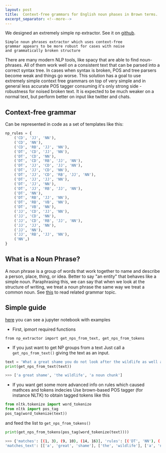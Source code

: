 ```yaml
---
layout: post
title:  Context-free grammars for English noun phases in Brown terms.
excerpt_separator: <!--more-->
---
```


We designed an extremely simple np extractor. See it on [github](https://github.com/korobool/simple_np). 
```
Simple noun phrases extractor which uses context-free 
grammar appears to be more robust for cases with noise 
and grammatically broken structure 
```
There are many modern NLP tools, like spacy that are able to find noun-phrases. 
All of them work well on a consistent text that can be parsed into a correct syntax tree. 
In cases when syntax is broken, POS and tree parsers become weak and things go worse. 
This solution has a goal to use extremely simple context free grammars on top of very 
simple and in general less accurate POS tagger consuming it's only strong side - robustness 
for noised broken text. It is expected to be much weaker on a normal text, but perform 
better on input like twitter and chats.

<!--more-->

## Context-free grammar 
Can be represented in code as a set of templates like this:


```python
np_rules = {
    ('CD', 'JJ', 'NN'),
    ('CD', 'NN'),
    ('CD', 'RB', 'JJ', 'NN'),
    ('DT', 'CD', 'JJ', 'NN'),
    ('DT', 'CD', 'NN'),
    ('DT', 'CD', 'RB', 'JJ', 'NN'),
    ('DT', 'JJ', 'CD', 'JJ', 'NN'),
    ('DT', 'JJ', 'CD', 'NN'),
    ('DT', 'JJ', 'CD', 'RB', 'JJ', 'NN'),
    ('DT', 'JJ', 'JJ', 'NN'),
    ('DT', 'JJ', 'NN'),
    ('DT', 'JJ', 'RB', 'JJ', 'NN'),
    ('DT', 'NN'),
    ('DT', 'RB', 'JJ', 'NN'),
    ('DT', 'RB', 'VB', 'NN'),
    ('DT', 'VB', 'NN'),
    ('JJ', 'CD', 'JJ', 'NN'),
    ('JJ', 'CD', 'NN'),
    ('JJ', 'CD', 'RB', 'JJ', 'NN'),
    ('JJ', 'JJ', 'NN'),
    ('JJ', 'NN'),
    ('JJ', 'RB', 'JJ', 'NN'),
    ('NN',)
}
``` 

## What is a Noun Phrase?
A noun phrase is a group of words that work together to name and describe a person, place, thing, or idea. 
Better to say "an entity" that behaves like a simple noun. Paraphrasing this, we can say that when 
we look at the structure of writing, we treat a noun phrase the same way we treat a common noun.
See [this](https://github.com/korobool/simple_np/blob/master/np.md) to read related grammar topic.

## Simple guide
[here](https://github.com/korobool/simple_np/blob/master/how-to-use.ipynb) you can see a jupyter notebook with examples 
* First, ipmort required functions
```
from np_extractor import get_nps_from_text, get_nps_from_tokens
```
* If you just want to get NP groups from a text
Just call a ```get_nps_from_text()``` giving the text as an input.
```python
text = 'What a great shame you do not look after the wildlife as well as a noun chunk.'
print(get_nps_from_text(text))
```
```bash
>>> ['a great shame', 'the wildlife', 'a noun chunk']
```
* If you want get some more advanced info on rules which caused mathces and tokens indecies
Use brown-based POS tagger (for instance NLTK) to obtain tagged tokens like this
```python
from nltk.tokenize import word_tokenize
from nltk import pos_tag
pos_tag(word_tokenize(text))
```
and feed the list to ```get_nps_from_tokens()```

```python
print(get_nps_from_tokens(pos_tag(word_tokenize(text))))
```

```bash
>>> {'matches': [(1, 3), (9, 10), (14, 16)], 'rules': [('DT', 'NN'), ('DT', 'NN'), ('DT', 'JJ', 'NN')], 
'matches_text': [['a', 'great', 'shame'], ['the', 'wildlife'], ['a', 'noun', 'chunk']]}
```
